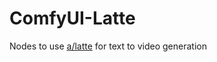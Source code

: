 # ComfyUI-Latte
Nodes to use [a/latte](https://github.com/Vchitect/Latte) for text to video generation